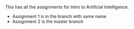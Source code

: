 This has all the assignments for Intro to Artificial Intelligence. 
- Assignment 1 is in the branch with same name
- Assignment 2 is the master branch
